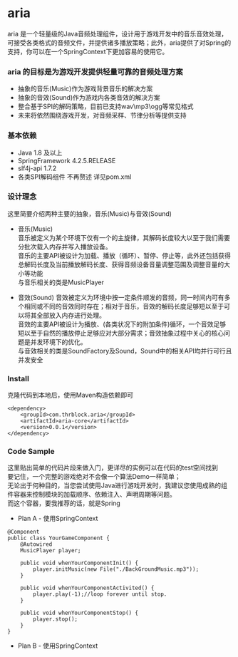 # aria   
aria 是一个轻量级的Java音频处理组件，设计用于游戏开发中的音乐音效处理，可接受各类格式的音频文件，并提供诸多播放策略；此外，aria提供了对Spring的支持，你可以在一个SpringContext下更加容易的使用它。 

### aria 的目标是为游戏开发提供轻量可靠的音频处理方案
 * 抽象的音乐(Music)作为游戏背景音乐的解决方案   
 * 抽象的音效(Sound)作为游戏内各类音效的解决方案   
 * 整合基于SPI的解码策略，目前已支持wav\mp3\ogg等常见格式   
 * 未来将依然围绕游戏开发，对音频采样、节律分析等提供支持   
 
### 基本依赖   
 * Java 1.8 及以上
 * SpringFramework 4.2.5.RELEASE
 * slf4j-api 1.7.2
 * 各类SPI解码组件 不再赘述 详见pom.xml
 
### 设计理念   
这里简要介绍两种主要的抽象，音乐(Music)与音效(Sound)   
 * 音乐(Music)   
 音乐被定义为某个环境下仅有一个的主旋律，其解码长度较大以至于我们需要分批次载入内存并写入播放设备。   
 音乐的主要API被设计为加载、播放（循环）、暂停、停止等，此外还包括获得总解码长度及当前播放解码长度、获得音频设备音量调整范围及调整音量的大小等功能   
 与音乐相关的类是MusicPlayer   
    
 * 音效(Sound)
 音效被定义为环境中按一定条件顺发的音频，同一时间内可有多个相同或不同的音效同时存在；相对于音乐，音效的解码长度足够短以至于可以将其全部放入内存进行处理。   
 音效的主要API被设计为播放、(各类状况下的附加条件)循环，一个音效足够短以至于自然的播放停止足够应对大部分需求；音效抽象过程中关心的核心问题是并发环境下的优化。   
 与音效相关的类是SoundFactory及Sound，Sound中的相关API均并行可行且并发安全   
 
### Install   
克隆代码到本地后，使用Maven构造依赖即可   
```
<dependency>
    <groupId>com.thrblock.aria</groupId>
    <artifactId>aria-core</artifactId>
    <version>0.0.1</version>
</dependency>
```   

### Code Sample
 这里贴出简单的代码片段来做入门，更详尽的实例可以在代码的test空间找到   
 要记住，一个完整的游戏绝对不会像一个算法Demo一样简单；   
 无论出于何种目的，当您尝试使用Java进行游戏开发时，我建议您使用成熟的组件容器来控制模块的加载顺序、依赖注入、声明周期等问题。   
 而这个容器，要我推荐的话，就是Spring   

 * Plan A - 使用SpringContext   
```
@Component
public class YourGameComponent {
    @Autowired
    MusicPlayer player;
	
    public void whenYourComponentInit() {
        player.initMusic(new File("./BackGroundMusic.mp3"));
    }
    
    public void whenYourComponentActivited() {
        player.play(-1);//loop forever until stop.
    }
    
    public void whenYourComponentStop() {
        player.stop();
    }
}
```   

 * Plan B - 使用SpringContext   
 
 
 
 
 